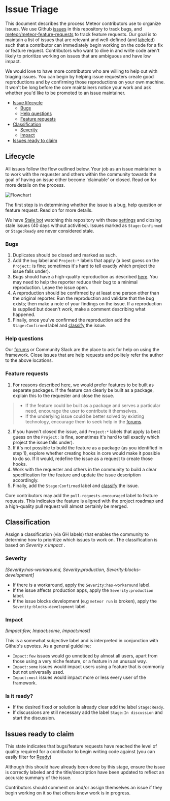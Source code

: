 # Issue Triage

This document describes the process Meteor contributors use to organize issues. We use Github [issues](https://github.com/meteor/meteor/issues) in this repository to track bugs, and [meteor/meteor-feature-requests](https://github.com/meteor/meteor-feature-requests) to track feature requests. Our goal is to maintain a list of issues that are relevant and well-defined (and [labeled](https://github.com/meteor/meteor/labels)) such that a contributor can immediately begin working on the code for a fix or feature request. Contributors who want to dive in and write code aren't likely to prioritize working on issues that are ambiguous and have low impact.

We would love to have more contributors who are willing to help out with triaging issues. You can begin by helping issue requesters create good reproductions and by confirming those reproductions on your own machine. It won't be long before the core maintainers notice your work and ask whether you'd like to be promoted to an issue maintainer.

- [Issue lifecycle](#issue-lifecycle)
  - [Bugs](#bugs)
  - [Help questions](#help-questions)
  - [Feature requests](#feature-requests)
- [Classification](#classification)
  - [Severity](#severity)
  - [Impact](#impact)
- [Issues ready to claim](#issues-ready-to-claim)

## Lifecycle

All issues follow the flow outlined below. Your job as an issue maintainer is to work with the requester and others within the community towards the goal of having an issue either become 'claimable' or closed. Read on for more details on the process.

![Flowchart](IssueTriageFlow.png "Issue Lifecycle")

The first step is in determining whether the issue is a bug, help question or feature request. Read on for more details.

We have [Stale bot](https://github.com/probot/stale) watching this repository with these [settings](https://github.com/meteor/meteor/blob/devel/.github/stale.yml) and closing stale issues (40 days without activities). Issues marked as `Stage:Confirmed` or `Stage:Ready` are never considered stale.

### Bugs

1. Duplicates should be closed and marked as such.
2. Add the `bug` label and `Project:*` labels that apply (a best guess on the `Project:` is fine; sometimes it's hard to tell exactly which project the issue falls under).
3. Bugs should have a high-quality reproduction as described [here](CONTRIBUTING.md#reporting-bug). You may need to help the reporter reduce their bug to a minimal reproduction. Leave the issue open.
4. A reproduction should be confirmed by at least one person other than the original reporter. Run the reproduction and validate that the bug exists; then make a note of your findings on the issue. If a reproduction is supplied but doesn't work, make a comment describing what happened.
5. Finally, once you've confirmed the reproduction add the `Stage:Confirmed` label and [classify](#classification) the issue.

### Help questions

Our [forums](https://forums.meteor.com/c/help) or Community Slack are the place to ask for help on using the framework. Close issues that are help requests and politely refer the author to the above locations.

### Feature requests

1. For reasons described [here](CONTRIBUTING.md#feature-requests), we would prefer features to be built as separate packages. If the feature can clearly be built as a package, explain this to the requester and close the issue.
> - If the feature could be built as a package and serves a particular need, encourage the user to contribute it themselves.
>- If the underlying issue could be better solved by existing technology, encourage them to seek help in the [forums](https://forums.meteor.com/c/help).
2. If you haven't closed the issue, add `Project:*` labels that apply (a best guess on the `Project:` is fine, sometimes it's hard to tell exactly which project the issue falls under).
3. If it's not possible to build the feature as a package (as you identified in step 1), explore whether creating hooks in core would make it possible to do so. If it would, redefine the issue as a request to create those hooks.
4. Work with the requester and others in the community to build a clear specification for the feature and update the issue description accordingly.
5. Finally, add the `Stage:Confirmed` label and [classify](#classification) the issue.

Core contributors may add the `pull-requests-encouraged` label to feature requests. This indicates the feature is aligned with the project roadmap and a high-quality pull request will almost certainly be merged.

## Classification

Assign a classification (via GH labels) that enables the community to determine how to prioritize which issues to work on. The classification is based on *Severity x Impact* .

### Severity
_[Severity:has-workaround, Severity:production, Severity:blocks-development]_

- If there is a workaround, apply the `Severity:has-workaround` label.
- If the issue affects production apps, apply the `Severity:production` label.
- If the issue blocks development (e.g `meteor run` is broken), apply the `Severity:blocks-development` label.

### Impact
_[Impact:few, Impact:some, Impact:most]_

This is a somewhat subjective label and is interpreted in conjunction with Github's upvotes. As a general guideline:

- `Impact:few` issues would go unnoticed by almost all users, apart from those using a very niche feature, or a feature in an unusual way.
- `Impact:some` issues would impact users using a feature that is commonly but not universally used.
- `Impact:most` issues would impact more or less every user of the framework.

### Is it ready?

- If the desired fixed or solution is already clear add the label `Stage:Ready`.
- If discussions are still necessary add the label `Stage:In discussion` and start the discussion.

## Issues ready to claim

This state indicates that bugs/feature requests have reached the level of quality
required for a contributor to begin writing code against (you can easily filter for [Ready](https://github.com/meteor/meteor/labels/Stage:Ready))

Although this should have already been done by this stage, ensure the issue is
correctly labeled and the title/description have been updated to reflect an
accurate summary of the issue.

Contributors should comment on and/or assign themselves an issue if they begin working on it so that others know work is in progress.
